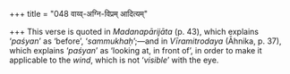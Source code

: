 +++
title = "048 वाय्व्-अग्नि-विप्रम् आदित्यम्"

+++
This verse is quoted in *Madanapārijāta* (p. 43), which explains
‘*paśyan*’ as ‘before’, ‘*sammukhaḥ*’;—and in *Vīramitrodaya* (Āhnika,
p. 37), which explains ‘*paśyan*’ as ‘looking at, in front of’, in order
to make it applicable to the *wind*, which is not ‘*visible*’ with the
eye.


